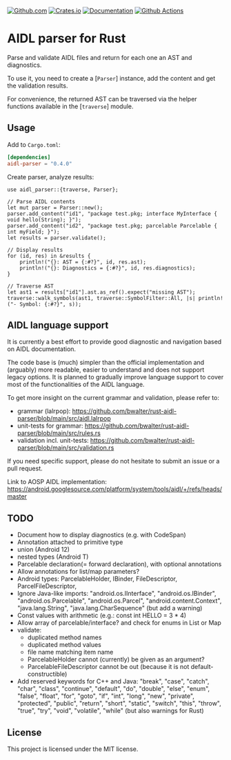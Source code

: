 [![Github.com](https://img.shields.io/badge/bwalter-rust--aidl--parser-blue?logo=github)](https://github.com/bwalter/rust-aidl-parser)
[![Crates.io](https://img.shields.io/crates/v/aidl-parser.svg?logo=rust)](https://crates.io/crates/aidl-parser)
[![Documentation](https://img.shields.io/docsrs/aidl-parser?label=docs.rs)](https://docs.rs/aidl-parser)
[![Github Actions](https://img.shields.io/github/workflow/status/bwalter/rust-aidl-parser/main?labels=CI)](https://github.com/bwalter/rust-aidl-parser)

# AIDL parser for Rust

Parse and validate AIDL files and return for each one an AST and diagnostics.

To use it, you need to create a [`Parser`] instance, add the content and
get the validation results.

For convenience, the returned AST can be traversed via the helper functions
available in the [`traverse`] module.

## Usage

Add to `Cargo.toml`:

```toml
[dependencies]
aidl-parser = "0.4.0"
```

Create parser, analyze results:

```aidl
use aidl_parser::{traverse, Parser};

// Parse AIDL contents
let mut parser = Parser::new();
parser.add_content("id1", "package test.pkg; interface MyInterface { void hello(String); }");
parser.add_content("id2", "package test.pkg; parcelable Parcelable { int myField; }");
let results = parser.validate();

// Display results
for (id, res) in &results {
    println!("{}: AST = {:#?}", id, res.ast);
    println!("{}: Diagnostics = {:#?}", id, res.diagnostics);
}

// Traverse AST
let ast1 = results["id1"].ast.as_ref().expect("missing AST");
traverse::walk_symbols(ast1, traverse::SymbolFilter::All, |s| println!("- Symbol: {:#?}", s));
```

## AIDL language support

It is currently a best effort to provide good diagnostic and navigation based on AIDL documentation.

The code base is (much) simpler than the official implementation and (arguably) more readable, easier to understand and does not support legacy options. It is planned to gradually improve language support to cover most of the functionalities of the AIDL language.

To get more insight on the current grammar and validation, please refer to:
- grammar (lalrpop): <https://github.com/bwalter/rust-aidl-parser/blob/main/src/aidl.lalrpop>
- unit-tests for grammar: <https://github.com/bwalter/rust-aidl-parser/blob/main/src/rules.rs>
- validation incl. unit-tests: <https://github.com/bwalter/rust-aidl-parser/blob/main/src/validation.rs>

If you need specific support, please do not hesitate to submit an issue or a pull request.

Link to AOSP AIDL implementation:
<https://android.googlesource.com/platform/system/tools/aidl/+/refs/heads/master>

## TODO
- Document how to display diagnostics (e.g. with CodeSpan)
- Annotation attached to primitive type
- union (Android 12)
- nested types (Android T)
- Parcelable declaration(= forward declaration), with optional annotations
- Allow annotations for list/map parameters?
- Android types: ParcelableHolder, IBinder, FileDescriptor, ParcelFileDescriptor, 
- Ignore Java-like imports: "android.os.IInterface", "android.os.IBinder", "android.os.Parcelable", "android.os.Parcel",
      "android.content.Context", "java.lang.String", "java.lang.CharSequence" (but add a warning)
- Const values with arithmetic (e.g.: const int HELLO = 3 * 4)
- Allow array of parcelable/interface? and check for enums in List or Map
- validate:
  - duplicated method names
  - duplicated method values
  - file name matching item name
  - ParcelableHolder cannot (currently) be given as an argument?
  - ParcelableFileDescriptor cannot be out (because it is not default-constructible)
- Add reserved keywords for C++ and Java: "break",  "case",   "catch", "char",     "class",  "continue", "default",
    "do",     "double", "else",  "enum",     "false",  "float",    "for",
    "goto",   "if",     "int",   "long",     "new",    "private",  "protected",
    "public", "return", "short", "static",   "switch", "this",     "throw",
    "true",   "try",    "void",  "volatile", "while"
    (but also warnings for Rust)

## License

This project is licensed under the MIT license.
